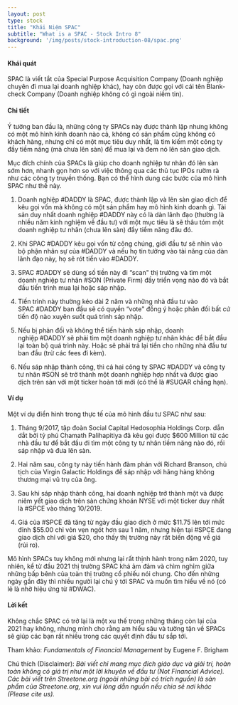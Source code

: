 ```yaml
---
layout: post
type: stock
title: "Khái Niệm SPAC"
subtitle: "What is a SPAC - Stock Intro 8"
background: '/img/posts/stock-introduction-08/spac.png'
---
```


#### Khái quát

SPAC là viết tắt của Special Purpose Acquisition Company (Doanh nghiệp chuyên đi mua lại doanh nghiệp khác), hay còn được gọi với cái tên Blank-check Company (Doanh nghiệp không có gì ngoài niềm tin).

#### Chi tiết

Ý tưởng ban đầu là, những công ty SPACs này được thành lập nhưng không có một mô hình kinh doanh nào cả, không có sản phẩm cũng không có khách hàng, nhưng chỉ có một mục tiêu duy nhất, là tìm kiếm một công ty đầy tiềm năng (mà chưa lên sàn) để mua lại và đem nó lên sàn giao dịch.

Mục đích chính của SPACs là giúp cho doanh nghiệp tư nhân đó lên sàn sớm hơn, nhanh gọn hơn so với việc thông qua các thủ tục IPOs rườm rà như các công ty truyền thống. Bạn có thể hình dung các bước của mô hình SPAC như thế này.

1. Doanh nghiệp #DADDY là SPAC, được thành lập và lên sàn giao dịch để kêu gọi vốn mà không có một sản phẩm hay mô hình kinh doanh gì. Tài sản duy nhất doanh nghiệp #DADDY này có là dàn lãnh đạo (thường là nhiều năm kinh nghiệm về đầu tư) với một mục tiêu là sẽ thâu tóm một doanh nghiệp tư nhân (chưa lên sàn) đầy tiềm năng đâu đó.

2. Khi SPAC #DADDY kêu gọi vốn từ công chúng, giới đầu tư sẽ nhìn vào bộ phận nhân sự của #DADDY và nếu họ tin tưởng vào tài năng của dàn lãnh đạo này, họ sẽ rót tiền vào #DADDY.

3. SPAC #DADDY sẽ dùng số tiền này đi “scan" thị trường và tìm một doanh nghiệp tư nhân #SON (Private Firm) đầy triển vọng nào đó và bắt đầu tiến trình mua lại hoặc sáp nhập.

4. Tiến trình này thường kéo dài 2 năm và những nhà đầu tư vào SPAC #DADDY ban đầu sẽ có quyền “vote" đồng ý hoặc phản đối bất cứ tiến độ nào xuyên suốt quá trình sáp nhập.

5. Nếu bị phản đối và không thể tiến hành sáp nhập, doanh nghiệp #DADDY sẽ phải tìm một doanh nghiệp tư nhân khác để bắt đầu lại toàn bộ quá trình này. Hoặc sẽ phải trả lại tiền cho những nhà đầu tư ban đầu (trừ các fees đi kèm).

6. Nếu sáp nhập thành công, thì cả hai công ty SPAC #DADDY và công ty tư nhân #SON sẽ trở thành một doanh nghiệp hợp nhất và được giao dịch trên sàn với một ticker hoàn tới mới (có thể là #SUGAR chẳng hạn).

#### Ví dụ

Một ví dụ điển hình trong thực tế của mô hình đầu tư SPAC như sau:

1. Tháng 9/2017, tập đoàn Social Capital Hedosophia Holdings Corp. dẫn dắt bởi tỷ phú Chamath Palihapitiya đã kêu gọi được $600 Million từ các nhà đầu tư để bắt đầu đi tìm một công ty tư nhân tiềm năng nào đó, rồi sáp nhập và đưa lên sàn.

2. Hai năm sau, công ty này tiến hành đàm phán với Richard Branson, chủ tịch của Virgin Galactic Holdings để sáp nhập với hãng hàng không thương mại vũ trụ của ông.

3. Sau khi sáp nhập thành công, hai doanh nghiệp trở thành một và được niêm yết giao dịch trên sàn chứng khoán NYSE với một ticker duy nhất là #SPCE vào tháng 10/2019.

4. Giá của #SPCE đã tăng từ ngày đầu giao dịch ở mức $11.75 lên tới mức đỉnh $55.00 chỉ vỏn vẹn ngót hơn sau 1 năm, nhưng hiện tại #SPCE đang giao dịch chỉ với giá $20, cho thấy thị trường này rất biến động về giá (rủi ro).

Mô hình SPACs tuy không mới nhưng lại rất thịnh hành trong năm 2020, tuy nhiên, kể từ đầu 2021 thị trường SPAC khá ảm đảm và chìm nghỉm giữa những bấp bênh của toàn thị trường cổ phiếu nói chung. Cho đến những ngày gần đây thì nhiều người lại chú ý tới SPAC và muốn tìm hiểu về nó (có lẻ là nhờ hiệu ứng từ #DWAC).

#### Lời kết

Không chắc SPAC có trở lại là một xu thế trong những tháng còn lại của 2021 hay không, nhưng mình cho rằng am hiểu sâu và tường tận về SPACs sẽ giúp các bạn rất nhiều trong các quyết định đầu tư sắp tới.

Tham khảo: *Fundamentals of Financial Management* by Eugene F. Brigham

Chú thích (Disclaimer):
*Bài viết chỉ mang mục đích giáo dục và giải trí, hoàn toàn không có giá trị như một lời khuyên về đầu tư (Not Financial Advice).*
*Các bài viết trên Streetone.org (ngoài những bài có trích nguồn) là sản phẩm của Streetone.org, xin vui lòng dẫn nguồn nếu chia sẻ nơi khác (Please cite us).*